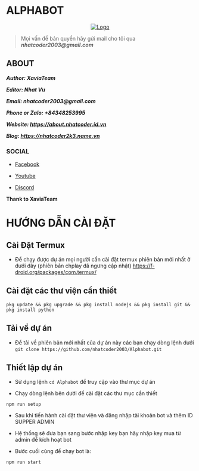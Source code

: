 # ALPHABOT
<p align="center">
    <a href="https://github.com/nhatcoder2003/Gbot-War">
        <img src="https://about.nhatcoder.id.vn/logo.png" alt="Logo">
    </a>
    </p>


>  Mọi vấn đề bản quyền hãy gửi mail cho tôi qua ___nhatcoder2003@gmail.com___
    

## ABOUT

___Author: XaviaTeam___

___Editor: Nhat Vu___

___Email: nhatcoder2003@gmail.com___

___Phone or Zalo: +84348253995___

___Website: https://about.nhatcoder.id.vn___

___Blog: https://nhatcoder2k3.name.vn___

### SOCIAL

- [Facebook](https://www.facebook.com/vuminhnhat10092003)

- [Youtube](https://www.youtube.com/@nvcoder)

- [Discord](https://discord.com/channels/@me/1077229600817557566)
    

__Thank to XaviaTeam__

# HƯỚNG DẪN CÀI ĐẶT

## Cài Đặt Termux

- Để chạy được dự án mọi người cần cài đặt termux phiên bản mới nhất ở dưới đây (phiên bản chplay đã ngưng cập nhật)
https://f-droid.org/packages/com.termux/

## Cài đặt các thư viện cần thiết
```pkg update && pkg upgrade && pkg install nodejs && pkg install git && pkg install python```

## Tải về dự án
- Để tải về phiên bản mới nhất của dự án này các bạn chạy dòng lệnh dưới
```git clone https://github.com/nhatcoder2003/Alphabot.git```

## Thiết lập dự án
 - Sử dụng lệnh ``cd Alphabot`` để truy cập vào thư mục dự án

- Chạy dòng lệnh bên dưới để cài đặt các thư mục cần thiết 

```
npm run setup
```

- Sau khi tiến hành cài đặt thư viện và đăng nhập tài khoản bot và thêm ID SUPPER ADMIN

- Hệ thống sẽ đưa bạn sang bước nhập key bạn hãy nhập key mua từ admin để kích hoạt bot

- Bước cuối cùng để chạy bot là:
```
npm run start
```
